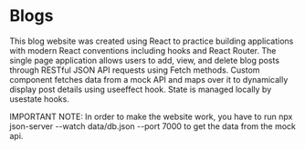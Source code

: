 # Blogs
This blog website was created using React to practice building applications with modern React conventions including hooks and React Router.
The single page application allows users to add, view, and delete blog posts through RESTful JSON API requests using Fetch methods.
Custom component fetches data from a mock API and maps over it to dynamically display post details using useeffect hook.
State is managed locally by usestate hooks.

IMPORTANT NOTE: 
In order to make the website work, you have to run npx json-server --watch data/db.json --port 7000 to get the data from the mock api.
